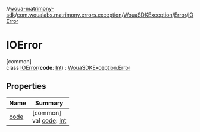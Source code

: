 //[woua-matrimony-sdk](../../../../../index.md)/[com.woualabs.matrimony.errors.exception](../../../index.md)/[WouaSDKException](../../index.md)/[Error](../index.md)/[IOError](index.md)

# IOError

[common]\
class [IOError](index.md)(**code**: [Int](https://kotlinlang.org/api/latest/jvm/stdlib/kotlin/-int/index.html)) : [WouaSDKException.Error](../index.md)

## Properties

| Name | Summary |
|---|---|
| [code](index.md#-1140175478%2FProperties%2F-2142679453) | [common]<br>val [code](index.md#-1140175478%2FProperties%2F-2142679453): [Int](https://kotlinlang.org/api/latest/jvm/stdlib/kotlin/-int/index.html) |
